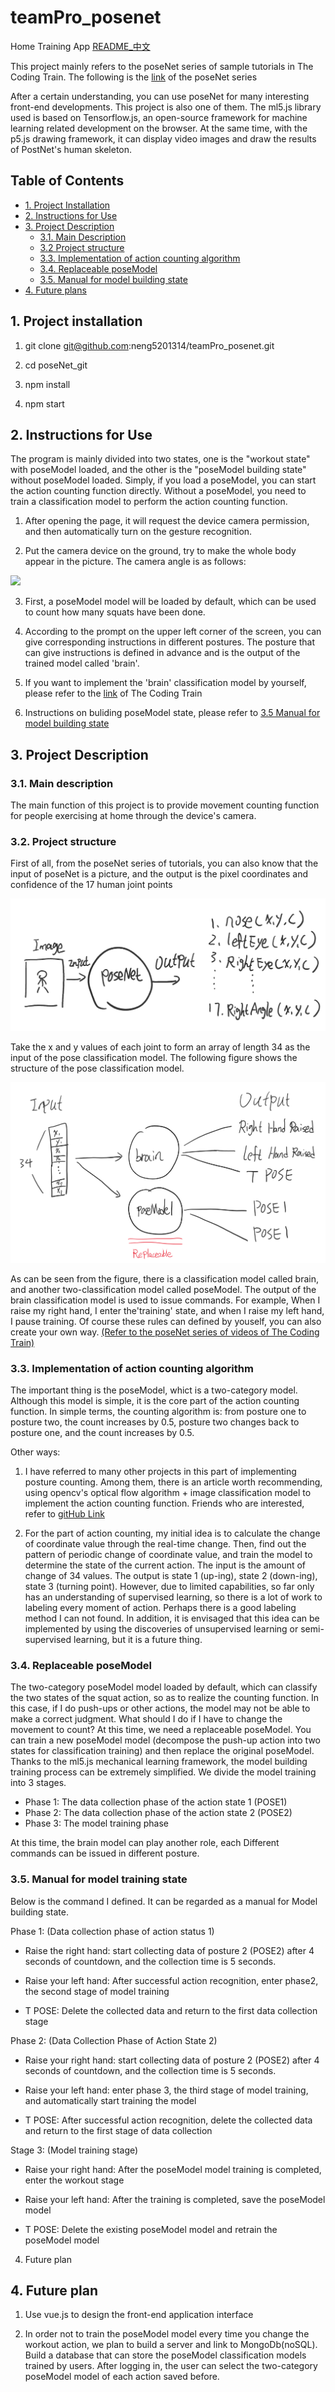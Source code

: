 
# teamPro_posenet 
Home Training App [README_中文](README.md)

This project mainly refers to the poseNet series of sample tutorials in The Coding Train. The following is the [link](https://www.youtube.com/watch?v=OIo-DIOkNVg) of the poseNet series 

After a certain understanding, you can use poseNet for many interesting front-end developments. This project is also one of them. The ml5.js library used is based on Tensorflow.js, an open-source framework for machine learning related development on the browser. At the same time, with the p5.js drawing framework, it can display video images and draw the results of PostNet's human skeleton. 

## Table of Contents
 * [1. Project Installation](#y1)
 * [2. Instructions for Use](#y2) 
 * [3. Project Description](#y3) 
    * [3.1. Main Description](#y31) 
    * [3.2 Project structure](#y32) 
    * [3.3. Implementation of action counting algorithm](#y33) 
    * [3.4. Replaceable poseModel](#y34) 
    * [3.5. Manual for model building state](#y35) 
* [4. Future plans](#y4)

<h2 id=y1> 1. Project installation  </h2>


1. git clone git@github.com:neng5201314/teamPro_posenet.git

2. cd poseNet_git

3. npm install

4. npm start

<h2 id=y2> 2. Instructions for Use  </h2>

The program is mainly divided into two states, one is the "workout state" with poseModel loaded, and the other is the "poseModel building state" without poseModel loaded. Simply, if you load a poseModel, you can start the action counting function directly. Without a poseModel, you need to train a classification model to perform the action counting function. 

1. After opening the page, it will request the device camera permission, and then automatically turn on the gesture recognition. 

2. Put the camera device on the ground, try to make the whole body appear in the picture. The camera angle is as follows: 

<img src="MD_images/ready.png" width="300"></img>

3. First, a poseModel model will be loaded by default, which can be used to count how many squats have been done. 

4. According to the prompt on the upper left corner of the screen, you can give corresponding instructions in different postures. The posture that can give instructions is defined in advance and is the output of the trained model called 'brain'. 

5. If you want to implement the 'brain' classification model by yourself, please refer to the [link]((https://www.youtube.com/watch?v=OIo-DIOkNVg)) of The Coding Train  

6. Instructions on buliding poseModel state, please refer to [3.5 Manual for model building state](#35)



<h2 id=y3> 3. Project Description  </h2>
 
 <h3 id="y31"> 3.1. Main description</h3>

 The main function of this project is to provide movement counting function for people exercising at home through the device's camera. 
 
 <h3 id="y32">  3.2. Project structure </h3>

 First of all, from the poseNet series of tutorials, you can also know that the input of poseNet is a picture, and the output is the pixel coordinates and confidence of the 17 human joint points
 
 ![poseNetIO](MD_images/poseNetIO.png) 
 
 Take the x and y values ​​of each joint to form an array of length 34 as the input of the pose classification model. The following figure shows the structure of the pose classification model.

 ![BP](MD_images/BP.png) 
 
 As can be seen from the figure, there is a classification model called brain, and another two-classification model called poseModel. The output of the brain classification model is used to issue commands. For example, When I raise my right hand, I enter the'training' state, and when I raise my left hand, I pause training. Of course these rules can defined by youself, you can also create your own way. [(Refer to the poseNet series of videos of The Coding Train)](https://www.youtube.com/watch?v=OIo-DIOkNVg)
 
 <h3 id="y33">   3.3. Implementation of action counting algorithm </h3>

 The important thing is the poseModel, whict is a two-category model. Although this model is simple, it is the core part of the action counting function. In simple terms, the counting algorithm is: from posture one to posture two, the count increases by 0.5, posture two changes back to posture one, and the count increases by 0.5.

 Other ways:

 1. I have referred to many other projects in this part of implementing posture counting. Among them, there is an article worth recommending, using opencv's optical flow algorithm + image classification model to implement the action counting function. Friends who are interested, refer to [gitHub Link](https://github.com/artkulakworkout-movement-counting)

 2. For the part of action counting, my initial idea is to calculate the change of coordinate value through the real-time change. Then, find out the pattern of periodic change of coordinate value, and train the model to determine the state of the current action. The input is the amount of change of 34 values. The output is state 1 (up-ing), state 2 (down-ing), state 3 (turning point). However, due to limited capabilities, so far only has an understanding of supervised learning, so there is a lot of work to labeling every moment of action. Perhaps there is a good labeling method I can not found. In addition, it is envisaged that this idea can be implemented by using the discoveries of unsupervised learning or semi-supervised learning, but it is a future thing.
 
 <h3 id="y34">  3.4. Replaceable poseModel </h3>
 
 The two-category poseModel model loaded by default, which can  classify the two states of the squat action, so as to realize the counting function. In this case, if I do push-ups or other actions, the model may not be able to make a correct judgment.
 What should I do if I have to change the movement to count? At this time, we need a replaceable poseModel. You can train a new poseModel model (decompose the push-up action into two states for classification training) and then replace the original poseModel. Thanks to the ml5.js mechanical learning framework, the model building training process can be extremely simplified. We divide the model training into 3 stages. 
 * Phase 1: The data collection phase of the action state 1 (POSE1) 
 * Phase 2: The data collection phase of the action state 2 (POSE2) 
 * Phase 3: The model training phase 
 
 At this time, the brain model can play another role, each Different commands can be issued in different posture. 
 
 <h3 id="y35">  3.5. Manual for model training state </h3>
 
 Below is the command I defined. It can be regarded as a manual for Model building state.

 Phase 1: (Data collection phase of action status 1)

 * Raise the right hand: start collecting data of posture 2 (POSE2) after 4 seconds of countdown, and the collection time is 5 seconds.
 
 * Raise your left hand: After successful action recognition, enter phase2, the second stage of model training 
 
 * T POSE: Delete the collected data and return to the first data collection stage

 Phase 2: (Data Collection Phase of Action State 2)

 * Raise your right hand: start collecting data of posture 2 (POSE2) after 4 seconds of countdown, and the collection time is 5 seconds.

 * Raise your left hand: 
 enter phase 3, the third stage of model training, and automatically start training the model 

 * T POSE: After successful action recognition, delete the collected data and return to the first stage of data collection

 Stage 3: (Model training stage) 

 * Raise your right hand: After the poseModel model training is completed, enter the workout stage

 * Raise your left hand: After the training is completed, save the poseModel model 
 
 * T POSE: Delete the existing poseModel model and retrain the poseModel model 
 
 4. Future plan 
<h2 id=y4> 4. Future plan  </h2>


 1. Use vue.js to design the front-end application interface

 2. In order not to train the poseModel model every time you change the workout action, we plan to build a server and link to MongoDb(noSQL). Build a database that can store the poseModel classification models trained by users. After logging in, the user can select the two-category poseModel model of each action saved before.
